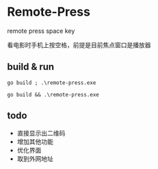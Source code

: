 # Remote-Press
remote press space key 

看电影时手机上按空格，前提是目前焦点窗口是播放器



## build & run 
``` shell
go build ; .\remote-press.exe

go build && .\remote-press.exe
```


## todo

+ 直接显示出二维码
+ 增加其他功能
+ 优化界面
+ 取到外网地址